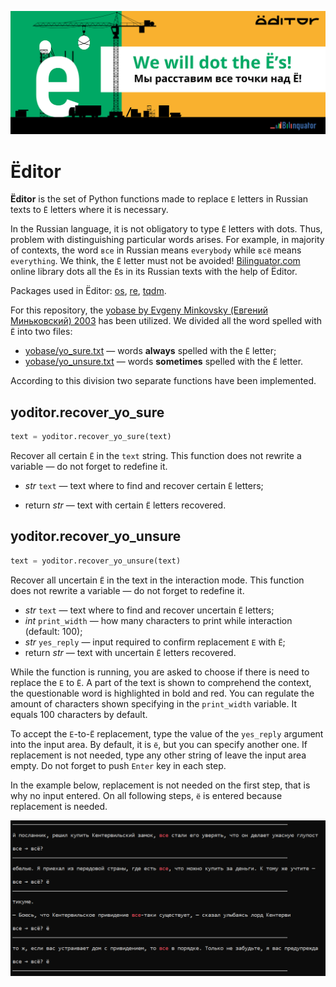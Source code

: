 ![Ёditor logo banner](img/banner.png)

# Ёditor

**Ёditor** is the set of Python functions made to replace `Е` letters in Russian texts to `Ё` letters where it is necessary.

In the Russian language, it is not obligatory to type `Ё` letters with dots. Thus, problem with distinguishing particular words arises. For example, in majority of contexts, the word `все` in Russian means `everybody` while `всё` means `everything`. We think, the `Ё` letter must not be avoided! [Bilinguator.com](https://bilinguator.com/) online library dots all the `Ё`s in its Russian texts with the help of Ёditor.

Packages used in Ёditor: [os](https://docs.python.org/3/library/os.html), [re](https://docs.python.org/3/library/re.html), [tqdm](https://github.com/tqdm/tqdm#readme).

For this repository, the [yobase by Evgeny Minkovsky (Евгений Миньковский) 2003](http://python.anabar.ru/yo.htm) has been utilized. We divided all the word spelled with `Ё` into two files:
* [yobase/yo_sure.txt](yobase/yo_sure.txt) — words **always** spelled with the `Ё` letter;
* [yobase/yo_unsure.txt](yobase/yo_unsure.txt) — words **sometimes** spelled with the `Ё` letter.

According to this division two separate functions have been implemented.

## yoditor.recover_yo_sure
```python
text = yoditor.recover_yo_sure(text)
```


Recover all certain `Ё` in the `text` string. This function does not rewrite a variable — do not forget to redefine it.

* *str* `text` — text where to find and recover certain `Ё` letters;

* return *str* — text with certain `Ё` letters recovered.

## yoditor.recover_yo_unsure

```python
text = yoditor.recover_yo_unsure(text)
```

Recover all uncertain `Ё` in the text in the interaction mode. This function does not rewrite a variable — do not forget to redefine it.
    
* *str* `text` — text where to find and recover uncertain `Ё` letters;
* *int* `print_width` — how many characters to print while interaction (default: 100);
* *str* `yes_reply` — input required to confirm replacement `Е` with `Ё`;
* return *str* — text with uncertain `Ё` letters recovered.

While the function is running, you are asked to choose if there is need to replace the `Е` to `Ё`. A part of the text is shown to comprehend the context, the questionable word is highlighted in bold and red. You can regulate the amount of characters shown specifying in the `print_width` variable. It equals 100 characters by default.

To accept the `Е`-to-`Ё` replacement, type the value of the `yes_reply` argument into the input area. By default, it is `ё`, but you can specify another one. If replacement is not needed, type any other string of leave the input area empty. Do not forget to push `Enter` key in each step.

In the example below, replacement is not needed on the first step, that is why no input entered. On all following steps, `ё` is entered because replacement is needed.

![Example of the `Ё` replacement in the interaction mode](img/replace_yo_unsure_example.png)
